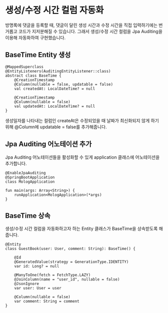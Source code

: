 # 생성/수정 시간 컬럼 자동화
방명록에 댓글을 등록할 때, 댓글이 달린 생성 시간과 수정 시간을 직접 입력하기에는 번거롭고 코드가 지저분해질 수 있습니다.
그래서 생성/수정 시간 컬럼을 Jpa Auditing을 이용해 자동화하여 구현했습니다.

## BaseTime Entity 생성
```
@MappedSuperclass
@EntityListeners(AuditingEntityListener::class)
abstract class BaseTime {
    @CreationTimestamp
    @Column(nullable = false, updatable = false)
    val createdAt: LocalDateTime? = null

    @CreationTimestamp
    @Column(nullable = false)
    val updatedAt: LocalDateTime? = null
}
```
생성일자를 나타내는 컬럼인 createAt은 수정되었을 때 날짜가 최신화되지 않게 하기 위해 @Column에 updatable = false를 추가해줍니다.

## Jpa Auditing 어노테이션 추가
Jpa Auditing 어노테이션들을 활성화할 수 있게 application 클래스에 어노테이션을 추가합니다.
```
@EnableJpaAuditing
@SpringBootApplication
class MologApplication

fun main(args: Array<String>) {
    runApplication<MologApplication>(*args)
}
```
## BaseTime 상속
생성/수정 시간 컬럼을 자동화하고자 하는 Entity 클래스가 BaseTime을 상속받도록 해줍니다.
```
@Entity
class GuestBook(user: User, comment: String): BaseTime() {

    @Id
    @GeneratedValue(strategy = GenerationType.IDENTITY)
    var id: Long? = null

    @ManyToOne(fetch = FetchType.LAZY)
    @JoinColumn(name = "user_id", nullable = false)
    @JsonIgnore
    var user: User = user

    @Column(nullable = false)
    var comment: String = comment
}
```
